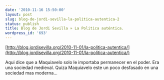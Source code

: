 ```yaml
---
date: '2010-11-16 15:50:00'
layout: post
slug: blog-de-jordi-sevilla-la-politica-autentica-2
status: publish
title: Blog de Jordi Sevilla » La Politica auténtica.
wordpress_id: '693'
---
```



    

[http://blog.jordisevilla.org/2010-11-01/la-politica-autentica/](http://blog.jordisevilla.org/2010-11-01/la-politica-autentica/)







Aqui dice que a Maquiavelo solo le importaba permanecer en el poder. Era una sociedad medieval. Quiza Maquiavelo este un poco desfasado en una sociedad mas moderna…


  
